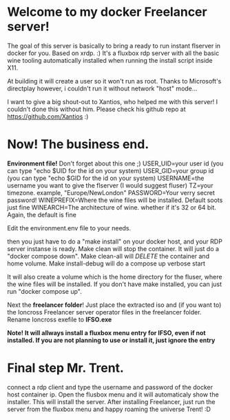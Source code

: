 # Welcome to my docker Freelancer server!

The goal of this server is basically to bring a ready to run instant flserver in docker for you. Based on xrdp. :)
It's a fluxbox rdp server with all the basic wine tooling automatically installed when running the install script inside X11.

At building it will create a user so it won't run as root.
Thanks to Microsoft's directplay however, i couldn't run it without network "host" mode...

I want to give a big shout-out to Xantios, who helped me with this server! I couldn't done this without him.
Please check his github repo at https://github.com/Xantios :)

# Now! The business end.

**Environment file!** Don't forget about this one ;)
USER_UID=your user id (you can type "echo $UID for the id on your system)
USER_GID=your group id (you can type "echo $GID for the id on your system)
USERNAME=the username you want to give the flserver (I would suggest fluser)
TZ=your timezone. example, "Europe/NewLondon"
PASSWORD=Your verry secret password!
WINEPREFIX=Where the wine files will be installed. Default soots just fine
WINEARCH=The architecture of wine. whether if it's 32 or 64 bit. Again, the default is fine

Edit the environment.env file to your needs.

then you just have to do a "make install" on your docker host, and your RDP server instanse is ready.
Make clean will stop the container. It will just do a "docker compose down".
Make clean-all will *DELETE* the container and home volume.
Make install-debug will do a compose up verbose start

It will also create a volume which is the home directory for the fluser, where the wine files will be installed.
If you don't have make installed, you can just run "docker compose up".

Next the **freelancer folder**! Just place the extracted iso and (if you want to) the Ioncross Freelancer server operator files in the freelancer folder.
Rename Ioncross exefile to **IFSO.exe**

**Note! It will allways install a fluxbox menu entry for IFSO, even if not installed. If you are not planning to use or install it, just ignore the entry**

# Final step Mr. Trent.
connect a rdp client and type the username and password of the docker host container ip.
Open the flusbox menu and it will automaticaly show the installer.
This will install the server. After installing Freelancer, just run the server from the fluxbox menu and happy roaming the universe Trent! :D
